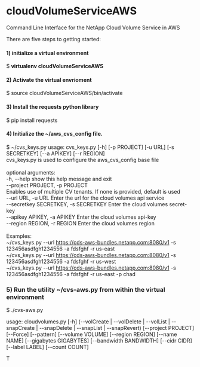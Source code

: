 # cloudVolumeServiceAWS
Command Line Interface for the NetApp Cloud Volume Service in AWS

There are five steps to getting started:
#### 1) initialize a virtual environment
  $ **virtualenv cloudVolumeServiceAWS**
#### 2) Activate the virtual envrioment
  $ source cloudVolumeServiceAWS/bin/activate
#### 3) Install the requests python library
  $ pip install requests
#### 4) Initialize the ~/aws_cvs_config file.  
  $ ~/cvs_keys.py
usage: cvs_keys.py [-h] [-p PROJECT] [-u URL] [-s SECRETKEY] [--a APIKEY] [--r REGION]<br/>
cvs_keys.py is used to configure the aws_cvs_config base file<br/><br/>
optional arguments:<br/>
-h, --help            show this help message and exit<br/>
--project PROJECT, -p PROJECT<br/>  Enables use of multiple CV tenants.  If none is provided, default is used<br/>
--url URL, -u URL     Enter the url for the cloud volumes api service<br/>
--secretkey SECRETKEY, -s SECRETKEY         Enter the cloud volumes secret-key<br/>
--apikey APIKEY, -a APIKEY                  Enter the cloud volumes api-key<br/>
--region REGION, -r REGION                 Enter the cloud volumes region<br/><br/>
Examples:<br/>
~/cvs_keys.py --url https://cds-aws-bundles.netapp.com:8080/v1 -s 123456asdfgh1234556 -a fdsfghf -r us-east<br/> 
~/cvs_keys.py --url https://cds-aws-bundles.netapp.com:8080/v1 -s 123456asdfgh1234556 -a fdsfghf -r us-west<br/>
~/cvs_keys.py --url https://cds-aws-bundles.netapp.com:8080/v1 -s 123456asdfgh1234556 -a fdsfghf -r us-east -p chad<br/>

### 5) Run the utility ~/cvs-aws.py from within the virtual environment
  $ ./cvs-aws.py
  
  usage: cloudvolumes.py [-h]
                       (--volCreate | --volDelete | --volList | --snapCreate | --snapDelete | --snapList | --snapRevert)
                       [--project PROJECT] [--Force] [--pattern]
                       [--volume VOLUME] [--region REGION] [--name NAME]
                       [--gigabytes GIGABYTES] [--bandwidth BANDWIDTH]
                       [--cidr CIDR] [--label LABEL] [--count COUNT]

T

                
